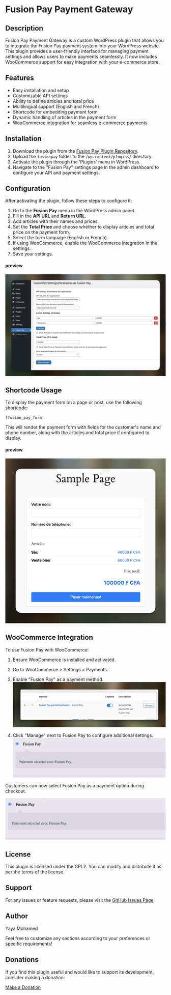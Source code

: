 # Fusion Pay Payment Gateway

## Description

Fusion Pay Payment Gateway is a custom WordPress plugin that allows you to integrate the Fusion Pay payment system into your WordPress website. This plugin provides a user-friendly interface for managing payment settings and allows users to make payments seamlessly. It now includes WooCommerce support for easy integration with your e-commerce store.

## Features

- Easy installation and setup
- Customizable API settings
- Ability to define articles and total price
- Multilingual support (English and French)
- Shortcode for embedding payment form
- Dynamic handling of articles in the payment form
- WooCommerce integration for seamless e-commerce payments

## Installation

1. Download the plugin from the [Fusion Pay Plugin Repository](https://wordpress.org/plugins/fusionpay).
2. Upload the `fusionpay` folder to the `/wp-content/plugins/` directory.
3. Activate the plugin through the 'Plugins' menu in WordPress.
4. Navigate to the "Fusion Pay" settings page in the admin dashboard to configure your API and payment settings.

## Configuration

After activating the plugin, follow these steps to configure it:

1. Go to the **Fusion Pay** menu in the WordPress admin panel.
2. Fill in the **API URL** and **Return URL**.
3. Add articles with their names and prices.
4. Set the **Total Price** and choose whether to display articles and total price on the payment form.
5. Select the form language (English or French).
6. If using WooCommerce, enable the WooCommerce integration in the settings.
7. Save your settings.

#### preview

![panel](https://raw.githubusercontent.com/Yaya12085/wp-fusionpay/refs/heads/main/assets/screenshot-1.png)

## Shortcode Usage

To display the payment form on a page or post, use the following shortcode:

```plaintext
[fusion_pay_form]
```

This will render the payment form with fields for the customer's name and phone number, along with the articles and total price if configured to display.

#### preview

![form](https://raw.githubusercontent.com/Yaya12085/wp-fusionpay/refs/heads/main/assets/screenshot-2.png)

## WooCommerce Integration

To use Fusion Pay with WooCommerce:

1. Ensure WooCommerce is installed and activated.
2. Go to WooCommerce > Settings > Payments.
3. Enable "Fusion Pay" as a payment method.
   ![woocommerce-fusionpay-activation](https://raw.githubusercontent.com/Yaya12085/wp-fusionpay/refs/heads/main/assets/woo-activation.png)

4. Click "Manage" next to Fusion Pay to configure additional settings.
   ![form](https://raw.githubusercontent.com/Yaya12085/wp-fusionpay/refs/heads/main/assets/screenshot-4.png)

Customers can now select Fusion Pay as a payment option during checkout.

![form](https://raw.githubusercontent.com/Yaya12085/wp-fusionpay/refs/heads/main/assets/screenshot-4.png)

## License

This plugin is licensed under the GPL2. You can modify and distribute it as per the terms of the license.

## Support

For any issues or feature requests, please visit the [GitHub Issues Page](https://github.com/Yaya12085/wp-fusionpay/issues)

## Author

Yaya Mohamed

Feel free to customize any sections according to your preferences or specific requirements!

## Donations

If you find this plugin useful and would like to support its development, consider making a donation:

[Make a Donation](https://www.pay.moneyfusion.net/Faire_un_don_1726979068528/)
